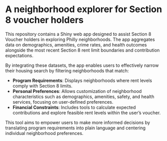 # A neighborhood explorer for Section 8 voucher holders

This repository contains a Shiny web app designed to assist Section 8 Voucher holders in exploring Philly neighborhoods. The app aggregates data on demographics, amenities, crime rates, and health outcomes alongside the most recent Section 8 rent limit boundaries and contribution expectations.

By integrating these datasets, the app enables users to effectively narrow their housing search by filtering neighborhoods that match:  

- **Program Requirements**: Displays neighborhoods where rent levels comply with Section 8 limits.
- **Personal Preferences**: Allows customization of neighborhood characteristics such as demographics, amenities, safety, and health services, focusing on user-defined preferences.
- **Financial Constraints**: Includes tools to calculate expected contributions and explore feasible rent levels within the user’s voucher.

This tool aims to empower users to make more informed decisions by translating program requirements into plain language and centering individual neighborhood preferences.
